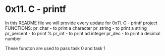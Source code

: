 # 0x11. C - printf
In this README file we will provide every update for 0x11. C - printf project
FUNCTIONS:
pr_char - to print a character
pr_string - to print a string
pr_percent - to print %
pr_int - to print ad integer
pr_dec - to print a decimal number

These functon are used to pass task 0 and task 1

